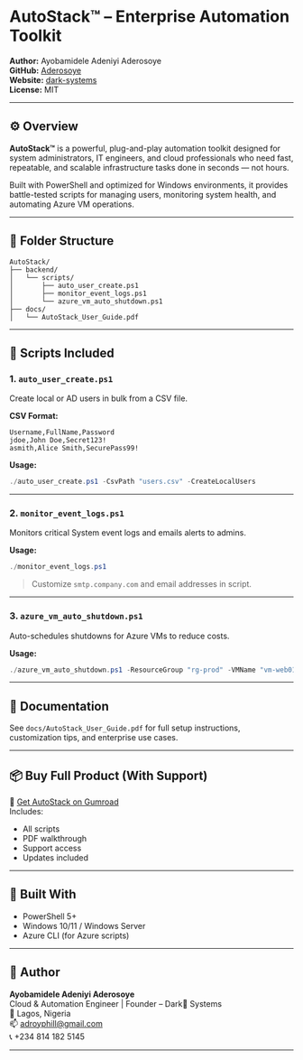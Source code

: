 # AutoStack™ – Enterprise Automation Toolkit

**Author:** Ayobamidele Adeniyi Aderosoye  
**GitHub:** [Aderosoye](https://github.com/Aderosoye)  
**Website:** [dark-systems](https://aderosoye.github.io/dark-systems)  
**License:** MIT

---

## ⚙️ Overview

**AutoStack™** is a powerful, plug-and-play automation toolkit designed for system administrators, IT engineers, and cloud professionals who need fast, repeatable, and scalable infrastructure tasks done in seconds — not hours.

Built with PowerShell and optimized for Windows environments, it provides battle-tested scripts for managing users, monitoring system health, and automating Azure VM operations.

---

## 📁 Folder Structure

```
AutoStack/
├── backend/
│   └── scripts/
│       ├── auto_user_create.ps1
│       ├── monitor_event_logs.ps1
│       └── azure_vm_auto_shutdown.ps1
├── docs/
│   └── AutoStack_User_Guide.pdf
```

---

## 🔧 Scripts Included

### 1. `auto_user_create.ps1`
Create local or AD users in bulk from a CSV file.

**CSV Format:**
```csv
Username,FullName,Password
jdoe,John Doe,Secret123!
asmith,Alice Smith,SecurePass99!
```

**Usage:**
```powershell
./auto_user_create.ps1 -CsvPath "users.csv" -CreateLocalUsers
```

---

### 2. `monitor_event_logs.ps1`
Monitors critical System event logs and emails alerts to admins.

**Usage:**
```powershell
./monitor_event_logs.ps1
```

> Customize `smtp.company.com` and email addresses in script.

---

### 3. `azure_vm_auto_shutdown.ps1`
Auto-schedules shutdowns for Azure VMs to reduce costs.

**Usage:**
```powershell
./azure_vm_auto_shutdown.ps1 -ResourceGroup "rg-prod" -VMName "vm-web01" -Time "1800"
```

---

## 📘 Documentation

See `docs/AutoStack_User_Guide.pdf` for full setup instructions, customization tips, and enterprise use cases.

---

## 📦 Buy Full Product (With Support)

🔗 [Get AutoStack on Gumroad](https://gumroad.com/yourproductlink)  
Includes:
- All scripts
- PDF walkthrough
- Support access
- Updates included

---

## 🤖 Built With

- PowerShell 5+
- Windows 10/11 / Windows Server
- Azure CLI (for Azure scripts)

---

## 🧠 Author

**Ayobamidele Adeniyi Aderosoye**  
Cloud & Automation Engineer | Founder – Dark👣 Systems  
📍 Lagos, Nigeria  
📫 adroyphill@gmail.com  
📞 +234 814 182 5145

---